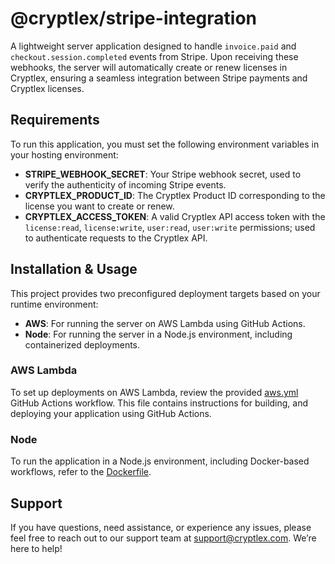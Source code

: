 # @cryptlex/stripe-integration
A lightweight server application designed to handle `invoice.paid` and `checkout.session.completed` events from Stripe. Upon receiving these webhooks, the server will automatically create or renew licenses in Cryptlex, ensuring a seamless integration between Stripe payments and Cryptlex licenses.

## Requirements
To run this application, you must set the following environment variables in your hosting environment:

- **STRIPE_WEBHOOK_SECRET**: Your Stripe webhook secret, used to verify the authenticity of incoming Stripe events.
- **CRYPTLEX_PRODUCT_ID**: The Cryptlex Product ID corresponding to the license you want to create or renew.
- **CRYPTLEX_ACCESS_TOKEN**: A valid Cryptlex API access token with the `license:read`, `license:write`, `user:read`, `user:write` permissions; used to authenticate requests to the Cryptlex API.

## Installation & Usage
This project provides two preconfigured deployment targets based on your runtime environment:
- **AWS**: For running the server on AWS Lambda using GitHub Actions.
- **Node**: For running the server in a Node.js environment, including containerized deployments.

### AWS Lambda
To set up deployments on AWS Lambda, review the provided [aws.yml](./.github/workflows/aws.yml) GitHub Actions workflow. This file contains instructions for building, and deploying your application using GitHub Actions.

### Node
To run the application in a Node.js environment, including Docker-based workflows, refer to the [Dockerfile](./Dockerfile).

## Support
If you have questions, need assistance, or experience any issues, please feel free to reach out to our support team at [support@cryptlex.com](mailto:support@cryptlex.com). We’re here to help!




